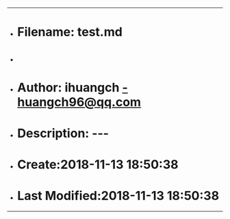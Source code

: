 ___
- #      Filename: test.md
- #
- #        Author: ihuangch -huangch96@qq.com
- #   Description: ---
- #        Create:2018-11-13 18:50:38
- # Last Modified:2018-11-13 18:50:38
___

